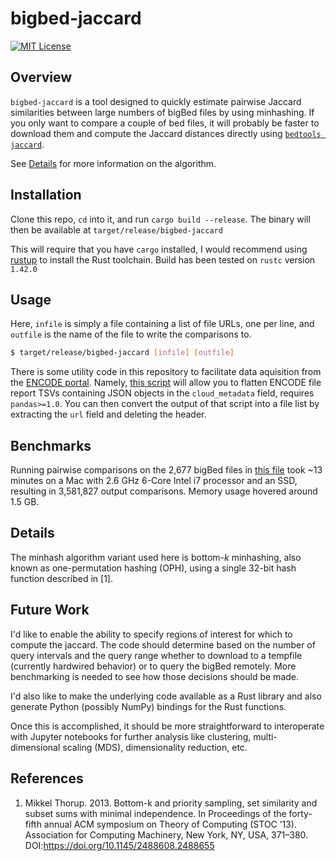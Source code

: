 # bigbed-jaccard

[![MIT License](https://img.shields.io/badge/license-MIT-green)](LICENSE)

## Overview

`bigbed-jaccard` is a tool designed to quickly estimate pairwise Jaccard similarities between large numbers of bigBed files by using minhashing. If you only want to compare a couple of bed files, it will probably be faster to download them and compute the Jaccard distances directly using [`bedtools jaccard`](https://bedtools.readthedocs.io/en/latest/content/tools/jaccard.html).

See [Details](#details) for more information on the algorithm.

## Installation

Clone this repo, `cd` into it, and run `cargo build --release`. The binary will then be available at `target/release/bigbed-jaccard`

This will require that you have `cargo` installed, I would recommend using [rustup](rustup.rs) to install the Rust toolchain. Build has been tested on `rustc` version `1.42.0`

## Usage

Here, `infile` is simply a file containing a list of file URLs, one per line, and `outfile` is the name of the file to write the comparisons to.

```bash
$ target/release/bigbed-jaccard [infile] [outfile]
```

There is some utility code in this repository to facilitate data aquisition from the [ENCODE portal](https://www.encodeproject.org). Namely, [this script](scripts/get_urls_from_report.py) will allow you to flatten ENCODE file report TSVs containing JSON objects in the `cloud_metadata` field, requires `pandas>=1.0`. You can then convert the output of that script into a file list by extracting the `url` field and deleting the header.

## Benchmarks

Running pairwise comparisons on the 2,677 bigBed files in [this file](files.txt) took ~13 minutes on a Mac with 2.6 GHz 6-Core Intel i7 processor and an SSD, resulting in 3,581,827 output comparisons. Memory usage hovered around 1.5 GB.

## Details

The minhash algorithm variant used here is bottom-_k_ minhashing, also known as one-permutation hashing (OPH), using a single 32-bit hash function described in [1].

## Future Work

I'd like to enable the ability to specify regions of interest for which to compute the jaccard. The code should determine based on the number of query intervals and the query range whether to download to a tempfile (currently hardwired behavior) or to query the bigBed remotely. More benchmarking is needed to see how those decisions should be made.

I'd also like to make the underlying code available as a Rust library and also generate Python (possibly NumPy) bindings for the Rust functions.

Once this is accomplished, it should be more straightforward to interoperate with Jupyter notebooks for further analysis like clustering, multi-dimensional scaling (MDS), dimensionality reduction, etc.

## References

1. Mikkel Thorup. 2013. Bottom-k and priority sampling, set similarity and subset sums with minimal independence. In Proceedings of the forty-fifth annual ACM symposium on Theory of Computing (STOC ’13). Association for Computing Machinery, New York, NY, USA, 371–380. DOI:https://doi.org/10.1145/2488608.2488655
